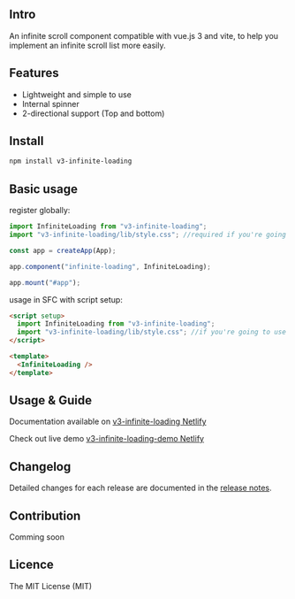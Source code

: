 ## Intro

An infinite scroll component compatible with vue.js 3 and vite, to help you implement an infinite scroll list more easily.

## Features

- Lightweight and simple to use
- Internal spinner
- 2-directional support (Top and bottom)

## Install

```Bash
npm install v3-infinite-loading
```

## Basic usage

register globally:

```JavaScript
import InfiniteLoading from "v3-infinite-loading";
import "v3-infinite-loading/lib/style.css"; //required if you're going to use the built in spinner

const app = createApp(App);

app.component("infinite-loading", InfiniteLoading);

app.mount("#app");
```

usage in SFC with script setup:

```html
<script setup>
  import InfiniteLoading from "v3-infinite-loading";
  import "v3-infinite-loading/lib/style.css"; //if you're going to use the built in spinner
</script>

<template>
  <InfiniteLoading />
</template>
```

## Usage & Guide

Documentation available on [v3-infinite-loading Netlify](https://vue3-infinite-loading.netlify.com/)

Check out live demo [v3-infinite-loading-demo Netlify](https://vue3-infinite-loading-demo.netlify.com/)

## Changelog

Detailed changes for each release are documented in the [release notes](https://github.com/oumoussa98/vue3-infinite-loading/releases).

## Contribution

Comming soon

## Licence

The MIT License (MIT)

